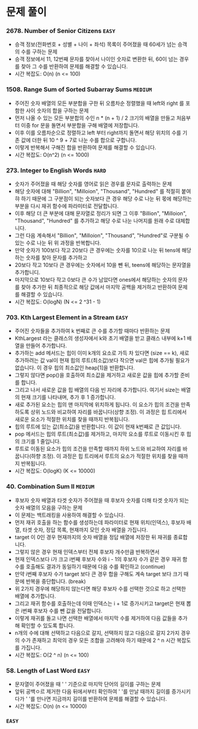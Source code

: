 # 문제 풀이

### 2678. Number of Senior Citizens ```EASY```
- 승객 정보(전화번호 + 성별 + 나이 + 좌석) 목록이 주어졌을 때 60세가 넘는 승객의 수를 구하는 문제
- 승객 정보에서 11, 12번째 문자를 찾아서 나이인 숫자로 변환한 뒤, 60이 넘는 경우를 찾아 그 수를 반환하여 문제를 해결할 수 있습니다.
- 시간 복잡도: O(n) (n <= 100)

### 1508. Range Sum of Sorted Subarray Sums ```MEDIUM```
- 주어진 숫자 배열의 모든 부분합을 구한 뒤 오름차순 정렬했을 때 left와 right 를 포함한 사이 숫자의 합을 구하는 문제
- 먼저 나올 수 있는 모든 부분합의 수인 n * (n + 1) / 2 크기의 배열을 만들고 처음부터 이중 for 문을 돌면서 부분합을 구해 배열에 저장합니다.
- 이후 이를 오름차순으로 정렬하고 left 부터 right까지 돌면서 해당 위치의 수를 기존 값에 더한 뒤 10 ^ 9 + 7로 나눈 수를 합으로 구합니다.
- 이렇게 반복해서 구해진 합을 반환하여 문제를 해결할 수 있습니다.
- 시간 복잡도: O(n^2) (n <= 1000)
 
### 273. Integer to English Words ```HARD```
- 숫자가 주어졌을 때 해당 숫자를 영어로 읽은 경우를 문자로 출력하는 문제
- 해당 숫자에 대해 "Billion", "Milloion", "Thousand", "Hundred" 를 적절히 붙여햐 하기 때문에 그 구분점이 되는 숫자보다 큰 경우 해당 수로 나눈 뒤 몫에 해당하는 부분을 다시 재귀 함수에 파라미터로 전달합니다.
- 이후 해당 더 큰 부분에 대해 문자열로 정리가 되면 그 이후 "Billion", "Milloion", "Thousand", "Hundred" 를 추가하고 해당 수로 나눈 나머지를 원래 수로 대체합니다.
- 그런 다음 계속해서 "Billion", "Milloion", "Thousand", "Hundred"로 구분될 수 있는 수로 나눈 뒤 위 과정을 반복합니다.
- 만약 숫자가 100보다 작고 20보다 큰 경우에는 숫자를 10으로 나눈 뒤 tens에 해당 하는 숫자를 찾아 문자를 추가하고 
- 20보다 작고 10보다 큰 경우에는 숫자에서 10을 뺀 뒤, teens에 해당하는 문자열을 추가합니디.
- 마지막으로 10보다 작고 0보다 큰 수가 남았다면 ones에서 해당하는 숫자의 문자를 찾아 추가한 뒤 최종적으로 해당 값에서 마지막 공백을 제거하고 반환하여 문제를 해결할 수 있습니다.
- 시간 복잡도: O(logN) (N <= 2 ^31 - 1)

### 703. Kth Largest Element in a Stream ```EASY```
- 주어진 숫자들을 추가하여 k 번째로 큰 수를 추가할 때마다 반환하는 문제
- KthLargest 라는 클래스의 생성자에서 k와 초기 배열을 받고 클래스 내부에 k+1 배열을 만들어 추가합니다.
- 추가하는 add 메서드는 힙이 이미 k개의 요소로 가득 차 있다면 (size == k), 새로 추가하려는 값 val이 현재 힙의 루트(최소값)보다 작으면 val은 힙에 추가될 필요가 없습니다. 이 경우 힙의 최소값인 heap[1]을 반환합니다.
- 그렇지 않다면 pop()을 호출하여 최소값을 제거하고 새로운 값을 힙에 추가할 준비를 합니다.
- 그리고 나서 새로운 값을 힙 배열의 다음 빈 자리에 추가합니다. 여기서 size는 배열의 현재 크기를 나타내며, 추가 후 1 증가합니다.
- 새로 추가된 요소는 힙의 맨 마지막에 위치하게 됩니다. 이 요소가 힙의 조건을 만족하도록 상위 노드와 비교하여 자리를 바꿉니다(상향 조정). 이 과정은 힙 트리에서 새로운 요소가 적절한 위치를 찾을 때까지 반복됩니다.
- 힙의 루트에 있는 값(최소값)을 반환합니다. 이 값이 현재 k번째로 큰 값입니다.
- pop 메서드는 힙의 루트(최소값)를 제거하고, 마지막 요소를 루트로 이동시킨 후 힙의 크기를 1 줄입니다.
- 루트로 이동된 요소가 힙의 조건을 만족할 때까지 하위 노드와 비교하여 자리를 바꿉니다(하향 조정). 이 과정은 힙 트리에서 루트의 요소가 적절한 위치를 찾을 때까지 반복됩니다.
- 시간 복잡도: O(logK) (K <= 10000)

### 40. Combination Sum II ```MEDIUM```
- 후보자 숫자 배열과 타겟 숫자가 주어졌을 때 후보자 숫자를 더해 타겟 숫자가 되는 숫자 배열의 모음을 구하는 문제
- 이 문제는 백트래킹을 사용하여 해결할 수 있습니다.
- 먼저 재귀 호출을 하는 함수를 생성하는데 파라미터로 현재 위치(인덱스), 후보자 배열, 타겟 숫자, 정답 목록, 현재까지 모인 숫자 배열을 가집니다.
- target 이 0인 경우 현재까지의 숫자 배열을 정답 배열에 저장한 뒤 재귀를 종료합니다.
- 그렇지 않은 경우 현재 인덱스부터 전체 후보자 개수만큼 반복하면서
- 현재 인덱스보다 i가 크고 i번째 후보자 수와 i - 1의 후보자 수가 같은 경우 재귀 함수를 호출해도 결과가 동일하기 때문에 다음 수를 확인하고 (continue)
- 만약 i번째 후보자 수가 target 보다 큰 경우 합을 구해도 계속 target 보다 크기 때문에 반복을 중단합니다. (break)
- 위 2가지 경우에 해당하지 않는다면 해당 후보자 수를 선택한 것으로 하고 선택한 배열에 추가합니다.
- 그리고 재귀 함수를 호출하는데 이때 인덱스는 i + 1로 증가시키고 target은 현재 뽑은 i번째 후보자 수를 뺀 값을 전달합니다.
- 이렇게 재귀를 돌고 나면 선택한 배열에서 마지막 수를 제거하여 다음 값들을 추가해 확인할 수 있도록 합니다.
- n개의 수에 대해 선택하고 다음으로 갈지, 선택하지 않고 다음으로 갈지 2가지 경우의 수가 존재하고 최악의 경우 모든 조합을 고려해야 하기 때문에 2 ^ n 시간 복잡도를 가집니다.
- 시간 복잡도: O(2 ^ n) (n <= 100)

### 58. Length of Last Word ```EASY```
- 문자열이 주어졌을 때 ' ' 기준으로 마지막 단어의 길이를 구하는 문제
- 앞뒤 공백ㅇ르 제거한 다음 뒤에서부터 확인하여 ' '를 만날 때까지 길이를 증가시키다가 ' '를 만나면 지금까지 길이를 반환하여 문제를 해결할 수 있습니다.
- 시간 복잡도: O(n) (n <= 10000)

### ```EASY```



